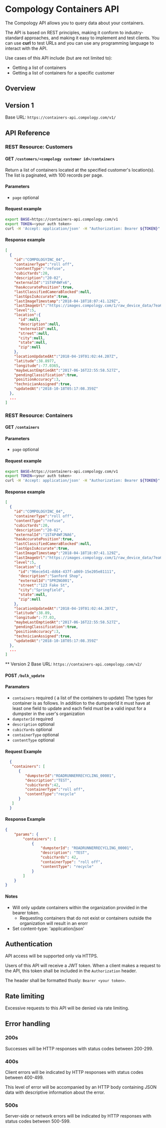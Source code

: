 # Compology Containers API

The Compology API allows you to query data about your containers.

The API is based on REST principles, making it conform to industry-standard
approaches, and making it easy to implement and test clients. You can use
**curl** to test URLs and you can use any programming language to interact
with the API.

Use cases of this API include (but are not limited to):

 * Getting a list of containers
 * Getting a list of containers for a specific customer

## Overview

## Version 1
Base URL: `https://containers-api.compology.com/v1/`

## API Reference

### REST Resource: Customers

#### GET `/customers/<compology customer id>/containers`
Return a list of containers located at the specified customer's location(s).
The list is paginated, with 100 records per page.

#### Parameters
 * `page` optional

#### Request example
```bash
export BASE=https://containers-api.compology.com/v1
export TOKEN=<your auth token>
curl -H 'Accept: application/json' -H "Authorization: Bearer ${TOKEN}" ${BASE}/customers/ABC/containers?page=0
```

#### Response example
```json
[
  {
    "id":"COMPOLOGYINC_04",
    "containerType":"roll off",
    "contentType":"refuse",
    "cubicYards":20,
    "description":"20-02",
    "externalId":"1ST4P4WFx6",
    "hasAccuratePosition":true,
    "lastClassifiedCameraBlocked":null,
    "lastGpsIsAccurate":true,
    "lastImageTimestamp":"2018-04-18T18:07:41.129Z",
    "lastImageUrl":"https://images.compology.com/1/raw_device_data/7ea64852-0215-4541-8a87-c4ea56f64734",
    "level":5,
    "location":{
      "id":null,
      "description":null,
      "externalId":null,
      "street":null,
      "city":null,
      "state":null,
      "zip":null
    },
    "locationUpdatedAt":"2018-04-19T01:02:44.207Z",
    "latitude":38.8977,
    "longitude":-77.0365,
    "maybeLastEmptiedAt":"2017-06-16T22:55:58.527Z",
    "pendingClassification":true,
    "positionAccuracy":3,
    "technicianAssigned":true,
    "updatedAt":"2018-10-18T05:17:08.359Z"
  },
  ...
]
```

### REST Resource: Containers

#### GET `/containers`
#### Parameters
 * `page` optional

#### Request example
```bash
export BASE=https://containers-api.compology.com/v1
export TOKEN=<your auth token>
curl -H 'Accept: application/json' -H "Authorization: Bearer ${TOKEN}" ${BASE}/containers
```

#### Response example
```json
[
  {
    "id":"COMPOLOGYINC_04",
    "containerType":"roll off",
    "contentType":"refuse",
    "cubicYards":20,
    "description":"20-02",
    "externalId":"1ST4P4WFJNA6",
    "hasAccuratePosition":true,
    "lastClassifiedCameraBlocked":null,
    "lastGpsIsAccurate":true,
    "lastImageTimestamp":"2018-04-18T18:07:41.129Z",
    "lastImageUrl":"https://images.compology.com/1/raw_device_data/7ea64852-0215-4541-8a87-c4ea56f64734",
    "level":5,
    "location":{
      "id":"96ece541-dd64-437f-a869-15e205e81111",
      "description":"Sanford Shop",
      "externalId":"SPRING001",
      "street":"123 Fake St",
      "city":"Springfield",
      "state":null,
      "zip":null
    },
    "locationUpdatedAt":"2018-04-19T01:02:44.207Z",
    "latitude":38.89,
    "longitude":-77.03,
    "maybeLastEmptiedAt":"2017-06-16T22:55:58.527Z",
    "pendingClassification":true,
    "positionAccuracy":3,
    "technicianAssigned":true,
    "updatedAt":"2018-10-18T05:17:08.359Z"
  },
  ...
]
```

** Version 2
Base URL: `https://containers-api.compology.com/v2/`

#### POST `/bulk_update`

  #### Paramaters
   * `containers` required ( a list of the containers to update)
    The types for container is as follows. In addition to the dumpsterId it must have
    at least one field to update and each field must be a valid input for a dumpster 
    in the user's organization
   * `dumpsterId` required
   * `description` optional
   * `cubicYards` optional
   * `containerType` optional
   * `contentType` optional
  
  #### Request Example
  ```json
    {
     "containers": [
        {
           "dumpsterId":"ROADRUNNERRECYCLING_00001",
           "description":"TEST",
           "cubicYards":42,
           "containerType":"roll off",
           "contentType":"recycle"
        }
     ]
    }
  ```
  
  #### Response Example
  ```json
  {
      "params": {
          "containers": [
              {
                  "dumpsterId": "ROADRUNNERRECYCLING_00001",
                  "description": "TEST",
                  "cubicYards": 42,
                  "containerType": "roll off",
                  "contentType": "recycle"
              }
          ]
      }
  }
  ```
  #### Notes
  * Will only update containers within the organization provided in the bearer token.
    * Requesting containers that do not exist or containers outside the organization will result in an erorr   
  * Set content-type: 'application/json'



## Authentication
API access will be supported only via HTTPS.

Users of this API will receive a JWT token. When a client makes a request to the API, this token shall be included in the `Authorization` header.

The header shall be formatted thusly: `Bearer <your token>`.

## Rate limiting
Excessive requests to this API will be denied via rate limiting.

## Error handling

### 200s
Successes will be HTTP responses with status codes between 200-299.

### 400s
Client errors will be indicated by HTTP responses with status codes between 400-499.

This level of error will be accompanied by an HTTP body containing JSON data with descriptive information about the error.

### 500s
Server-side or network errors will be indicated by HTTP responses with status codes between 500-599.
